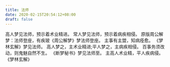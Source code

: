 ```yaml
---
title: 法师
date: 2020-02-15T20:54:12+08:00
draft: false
---
```


高人梦见法师，预示着术业精进。
常人梦见法师，预示着病疾相侵。
原版周公解梦：法师登座，有疾玻《周公解梦》梦法师登座。
主事有主盟，知病痊愈。
《梦林玄解》梦见法师。
高人梦之，主术业精进;平人梦之，主病疾相侵。
百事务须改动，则鬼魅自然不生。
《断梦秘书》梦见法师至。
主高人术业精，平人疾病侵。
《梦林玄解》